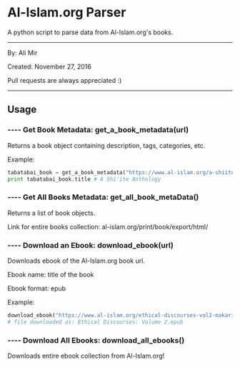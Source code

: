 # Al-Islam.org Parser
A python script to parse data from Al-Islam.org's books.

---
By: Ali Mir

Created: November 27, 2016

Pull requests are always appreciated :)

---

## Usage

### ---- Get Book Metadata: get_a_book_metadata(url)
Returns a book object containing description, tags, categories, etc.

Example: 

```python
tabatabai_book = get_a_book_metadata("https://www.al-islam.org/a-shiite-anthology-muhammad-husayn-tabatabai")
print tabatabai_book.title # A Shi'ite Anthology
```

### ---- Get All Books Metadata: get_all_book_metaData()
Returns a list of book objects.

Link for entire books collection: al-islam.org/print/book/export/html/

### ---- Download an Ebook: download_ebook(url)
Downloads ebook of the Al-Islam.org book url.

Ebook name: title of the book

Ebook format: epub

Example:

```python
download_ebook("https://www.al-islam.org/ethical-discourses-vol2-makarim-shirazi")
# file downloaded as: Ethical Discourses: Volume 2.epub
```

### ---- Download All Ebooks: download_all_ebooks()
Downloads entire ebook collection from Al-Islam.org!
